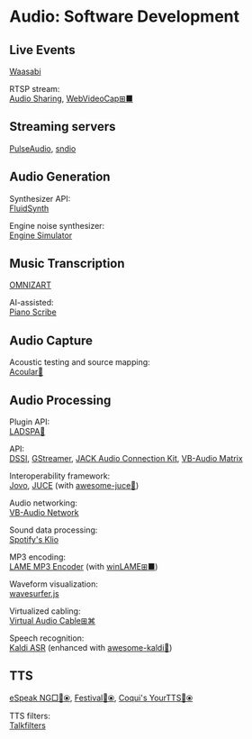 # Audio: Software Development

## Live Events

[Waasabi](https://waasabi.org/)

RTSP stream:  
[Audio Sharing](https://gitlab.gnome.org/World/AudioSharing),
[WebVideoCap⊞■](https://www.nirsoft.net/utils/web_video_capture.html)

## Streaming servers

[PulseAudio](https://www.freedesktop.org/wiki/Software/PulseAudio/),
[sndio](https://sndio.org/)

## Audio Generation

Synthesizer API:  
[FluidSynth](https://www.fluidsynth.org/)

Engine noise synthesizer:  
[Engine Simulator](https://www.engine-sim.parts/)

## Music Transcription

[OMNIZART](https://music-and-culture-technology-lab.github.io/omnizart-doc/)

AI-assisted:  
[Piano Scribe](https://piano-scribe.glitch.me/)

## Audio Capture

Acoustic testing and source mapping:  
[Acoular🐍](http://www.acoular.org/)

## Audio Processing

Plugin API:  
[LADSPA🐧](https://www.ladspa.org/)

API:  
[DSSI](https://dssi.sourceforge.net/),
[GStreamer](https://gstreamer.freedesktop.org/),
[JACK Audio Connection Kit](https://jackaudio.org/),
[VB-Audio Matrix](https://vb-audio.com/Matrix/index.htm)

Interoperability framework:  
[Jovo](https://www.jovo.tech/),
[JUCE](https://juce.com/) (with [awesome-juce💩](https://github.com/sudara/awesome-juce))

Audio networking:  
[VB-Audio Network](https://vb-audio.com/Voicemeeter/vban.htm)

Sound data processing:  
[Spotify's Klio](https://docs.klio.io/en/stable/)

MP3 encoding:  
[LAME MP3 Encoder](https://lame.sourceforge.io/) (with [winLAME⊞■](https://winlame.sourceforge.io/))

Waveform visualization:  
[wavesurfer.js](https://wavesurfer-js.org/)

Virtualized cabling:  
[Virtual Audio Cable⊞⌘](https://vb-audio.com/Cable/index.htm)

Speech recognition:  
[Kaldi ASR](https://kaldi-asr.org/) (enhanced with [awesome-kaldi💩](https://github.com/YoavRamon/awesome-kaldi))

## TTS

[eSpeak NG□🔌⦿](https://github.com/espeak-ng/espeak-ng/),
[Festival🔌⦿](http://www.cstr.ed.ac.uk/projects/festival/),
[Coqui's YourTTS🔌⦿](https://coqui.ai/blog/tts/yourtts-zero-shot-text-synthesis-low-resource-languages)

TTS filters:  
[Talkfilters](https://directory.fsf.org/wiki/Talkfilters)
